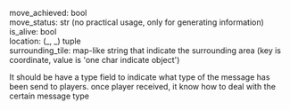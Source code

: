move_achieved: bool  
move_status: str (no practical usage, only for generating information)  
is_alive: bool  
location: (_, _) tuple  
surrounding_tile: map-like string that indicate the surrounding area (key is coordinate, value is 'one char indicate object') 


It should be have a type field to indicate what type of the message has been send to players. once player received, it
know how to deal with the certain message type 